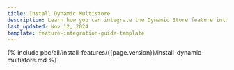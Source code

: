 ```yaml
---
title: Install Dynamic Multistore
description: Learn how you can integrate the Dynamic Store feature into your Spryker project
last_updated: Nov 12, 2024
template: feature-integration-guide-template
---
```


{% include pbc/all/install-features/{{page.version}}/install-dynamic-multistore.md %} <!-- To edit, see /_includes/pbc/all/install-features/202311.0/install-dynamic-multistore.md -->
